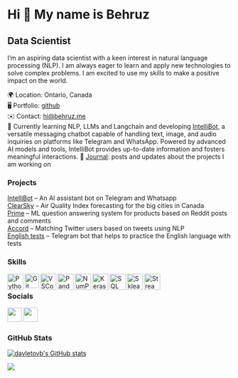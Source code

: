 Hi 👋 My name is Behruz
=======================

Data Scientist
------------------------------------

I’m an aspiring data scientist with a keen interest in natural language processing (NLP). I am always eager to learn and apply new technologies to solve complex problems. I am excited to use my skills to make a positive impact on the world.

🌍  Location: Ontario, Canada  
🖥️  Portfolio: [github](https://github.com/davletovb)  
✉️  Contact: [hi@behruz.me](mailto:hi@behruz.me)  
🧠  Currently learning NLP, LLMs and Langchain and developing [IntelliBot](https://github.com/davletovb/assistbot), a versatile messaging chatbot capable of handling text, image, and audio inquiries on platforms like Telegram and WhatsApp. Powered by advanced AI models and tools, IntelliBot provides up-to-date information and fosters meaningful interactions. 
📝  [Journal](https://behruz.me/journal): posts and updates about the projects I am working on

### Projects

[IntelliBot](https://github.com/davletovb/assistbot) – An AI assistant bot on Telegram and Whatsapp  
[ClearSky](https://clearsky.streamlit.app) – Air Quality Index forecasting for the big cities in Canada  
[Prime](https://github.com/davletovb/prime) – ML question answering system for products based on Reddit posts and comments  
[Accord](https://github.com/davletovb/accord) – Matching Twitter users based on tweets using NLP   
[English tests](https://t.me/englishprep_bot) – Telegram bot that helps to practice the English language with tests  


### Skills

<img align = 'left' alt = 'Python' width='36px' src="https://user-images.githubusercontent.com/55111154/100546857-8ba9c700-3289-11eb-9627-ae469441946b.png"/>

<img align="left" alt="Git" width="32px" src= "https://user-images.githubusercontent.com/55111154/100549956-74280980-329c-11eb-8b47-62b3ea97e5ca.png"/>

<img align="left" alt="VSCode" width="36px" src= "https://user-images.githubusercontent.com/55111154/100549504-41304680-3299-11eb-811c-570aae79deba.png"/>

<img align="left" alt="Pandas" width="36px" src= "https://encrypted-tbn0.gstatic.com/images?q=tbn:ANd9GcQj7YWmxNmbuzSB7RyPFlM99xnJMAre6eEj1OhL9EYo&s"/>

<img align="left" alt="NumPy" width="36px" src= "https://user-images.githubusercontent.com/67586773/105040771-43887300-5a88-11eb-9f01-bee100b9ef22.png"/>

<img align="left" alt="Keras" width="36px" src= "https://upload.wikimedia.org/wikipedia/commons/thumb/a/ae/Keras_logo.svg/1024px-Keras_logo.svg.png"/>

<img align="left" alt="SQL" width="36px" src= "https://www.freeiconspng.com/thumbs/sql-server-icon-png/sql-server-icon-png-29.png"/>

<img align="left" alt="Sklearn" width="36px" src= "https://e7.pngegg.com/pngimages/309/384/png-clipart-scikit-learn-python-computer-icons-scikit-machine-learning-learning-text-orange-thumbnail.png"/>

<img align="left" alt="Streamlit" width="36px" src= "https://user-images.githubusercontent.com/88608935/187243256-b5b07944-acca-44e4-b1f5-e78e1d0d9376.png"/>   
<br/>

### Socials

<p align="left"> <a href="https://www.github.com/davletovb" target="_blank" rel="noreferrer"><img src="https://raw.githubusercontent.com/danielcranney/readme-generator/main/public/icons/socials/github.svg" width="32" height="32" /></a> <a href="https://www.linkedin.com/in/behruz-davletov/" target="_blank" rel="noreferrer"><img src="https://raw.githubusercontent.com/danielcranney/readme-generator/main/public/icons/socials/linkedin.svg" width="32" height="32" /></a></p>

### GitHub Stats

<a href="http://www.github.com/davletovb"><img src="https://github-readme-stats.vercel.app/api?username=davletovb&show_icons=true&hide=stars,prs,contribs&count_private=true&title_color=0891b2&text_color=ffffff&icon_color=0891b2&bg_color=22272e&hide_border=true&show_icons=true" alt="davletovb's GitHub stats" /></a>

<a href="http://www.github.com/davletovb"><img src="https://github-readme-streak-stats.herokuapp.com/?user=davletovb&stroke=ffffff&background=22272e&ring=0891b2&fire=0891b2&currStreakNum=ffffff&currStreakLabel=0891b2&sideNums=ffffff&sideLabels=ffffff&dates=ffffff&hide_border=true" /></a>
